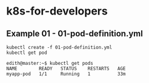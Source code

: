 # k8s-for-developers

## Example 01 - 01-pod-definition.yml

```console
kubectl create -f 01-pod-definition.yml
kubectl get pod
```

```console
edith@master:~$ kubectl get pods
NAME        READY   STATUS    RESTARTS   AGE
myapp-pod   1/1     Running   1          33m
```




